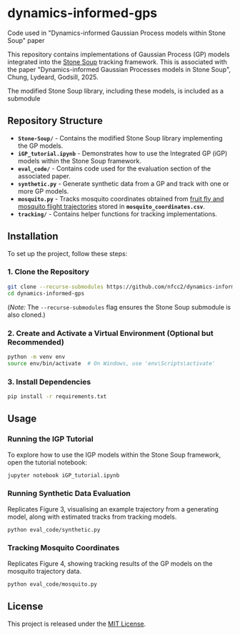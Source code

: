 # dynamics-informed-gps
Code used in "Dynamics-informed Gaussian Process models within Stone Soup" paper

This repository contains implementations of Gaussian Process (GP) models integrated into the [Stone Soup](https://github.com/dstl/Stone-Soup) tracking framework. This is associated with the paper "Dynamics-informed Gaussian Processes models in Stone Soup", Chung, Lydeard, Godsill, 2025.

The modified Stone Soup library, including these models, is included as a submodule

## Repository Structure

- **`Stone-Soup/`** - Contains the modified Stone Soup library implementing the GP models.
- **`iGP_tutorial.ipynb`** - Demonstrates how to use the Integrated GP (iGP) models within the Stone Soup framework.
- **`eval_code/`** - Contains code used for the evaluation section of the associated paper.
- **`synthetic.py`** - Generate synthetic data from a GP and track with one or more GP models.
- **`mosquito.py`** - Tracks mosquito coordinates obtained from [fruit fly and mosquito flight trajectories](https://datadryad.org/dataset/doi:10.5061/dryad.n0b8m) stored in **`mosquito_coordinates.csv`**.
- **`tracking/`** - Contains helper functions for tracking implementations.

## Installation

To set up the project, follow these steps:

### 1. Clone the Repository

```bash
git clone --recurse-submodules https://github.com/nfcc2/dynamics-informed-gps.git
cd dynamics-informed-gps
```

(*Note:* The `--recurse-submodules` flag ensures the Stone Soup submodule is also cloned.)

### 2. Create and Activate a Virtual Environment (Optional but Recommended)

```bash
python -m venv env
source env/bin/activate  # On Windows, use 'env\Scripts\activate'
```

### 3. Install Dependencies

```bash
pip install -r requirements.txt
```

## Usage

### Running the IGP Tutorial

To explore how to use the IGP models within the Stone Soup framework, open the tutorial notebook:

```bash
jupyter notebook iGP_tutorial.ipynb
```

### Running Synthetic Data Evaluation
Replicates Figure 3, visualising an example trajectory from a generating model, along with estimated tracks from tracking models.
```bash
python eval_code/synthetic.py
```

### Tracking Mosquito Coordinates
Replicates Figure 4, showing tracking results of the GP models on the mosquito trajectory data.

```bash
python eval_code/mosquito.py
```

## License

This project is released under the [MIT License](LICENSE).

